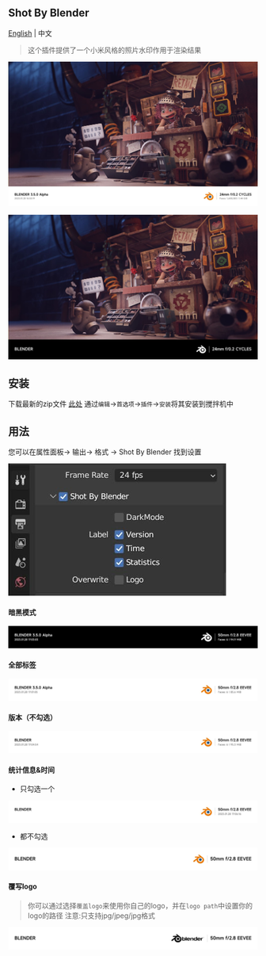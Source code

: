 ## Shot By Blender 

[English](./README.md) | 中文


> 这个插件提供了一个小米风格的照片水印作用于渲染结果

![](res/readme/2.8.jpg)

![](res/readme/2.jpg)

## 安装
下载最新的zip文件 [此处](https://github.com/atticus-lv/ShotByBlender/archive/refs/heads/master.zip)
通过`编辑`->`首选项`->`插件`->`安装`将其安装到搅拌机中

## 用法
您可以在属性面板-> 输出-> 格式 -> Shot By Blender 找到设置

![img.jpg](./res/readme/img.jpg)

#### 暗黑模式

![label](./res/readme/label_dark.jpg)

#### 全部标签

![label](./res/readme/label.jpg)

#### 版本（不勾选）

![label](./res/readme/label_v.jpg)

#### 统计信息&时间

+ 只勾选一个

![label](./res/readme/label_1.jpg)

+ 都不勾选

![label](./res/readme/label_2.jpg)

#### 覆写logo

> 你可以通过选择`覆盖logo`来使用你自己的logo，并在`logo path`中设置你的logo的路径
> 注意:只支持jpg/jpeg/jpg格式

![label](./res/readme/output_label.jpg)